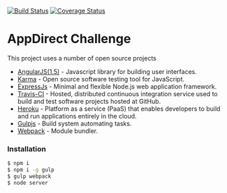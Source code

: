 [![Build Status](https://travis-ci.org/fjmva/appdirect-challenge.svg?branch=master)](https://travis-ci.org/fjmva/appdirect-challenge)
[![Coverage Status](https://coveralls.io/repos/github/fjmva/appdirect-challenge/badge.svg?branch=master)](https://coveralls.io/github/fjmva/appdirect-challenge?branch=master)
# AppDirect Challenge

This project uses a number of open source projects
* [AngularJS(1.5)](https://facebook.github.io/react/) - Javascript library for building user interfaces.
* [Karma](https://karma-runner.github.io/0.13/index.html) - Open source software testing tool for JavaScript.
* [ExpressJs](http://expressjs.com/) - Minimal and flexible Node.js web application framework.
* [Travis-CI](https://travis-ci.org/) - Hosted, distributed continuous integration service used to build and test software projects hosted at GitHub.
* [Heroku](https://www.heroku.com/) - Platform as a service (PaaS) that enables developers to build and run applications entirely in the cloud.
* [Gulpjs](http://gulpjs.com/) - Build system automating tasks.
* [Webpack](https://webpack.github.io/) - Module bundler.

### Installation
```sh
$ npm i
$ npm i -g gulp
$ gulp webpack
$ node server
```
